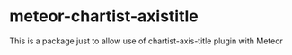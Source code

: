 # meteor-chartist-axistitle
This is a package just to allow use of chartist-axis-title plugin with Meteor
